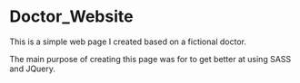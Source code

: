 # Doctor_Website

This is a simple web page I created based on a fictional doctor.

The main purpose of creating this page was for to get better at using SASS and JQuery.
